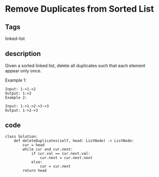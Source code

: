 # Remove Duplicates from Sorted List

## Tags
linked-list

## description
Given a sorted linked list, delete all duplicates such that each element appear only once.

Example 1:
```
Input: 1->1->2
Output: 1->2
Example 2:

Input: 1->1->2->3->3
Output: 1->2->3
```

## code

```
class Solution:
    def deleteDuplicates(self, head: ListNode) -> ListNode:
        cur = head
        while cur and cur.next:
            if cur.val == cur.next.val:
                cur.next = cur.next.next
            else:
                cur = cur.next
        return head
```